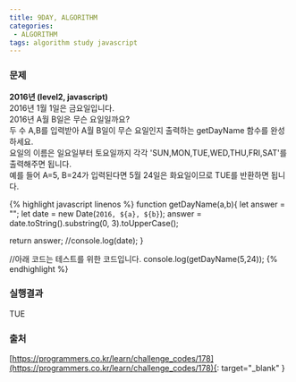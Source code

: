 ```yaml
---
title: 9DAY, ALGORITHM
categories:
 - ALGORITHM
tags: algorithm study javascript
---
```


### 문제
**2016년 (level2, javascript)**<br />
2016년 1월 1일은 금요일입니다. <br />
2016년 A월 B일은 무슨 요일일까요? <br />
두 수 A,B를 입력받아 A월 B일이 무슨 요일인지 출력하는 getDayName 함수를 완성하세요. <br />
요일의 이름은 일요일부터 토요일까지 각각 \'SUN,MON,TUE,WED,THU,FRI,SAT\'를 출력해주면 됩니다. <br />
예를 들어 A=5, B=24가 입력된다면 5월 24일은 화요일이므로 TUE를 반환하면 됩니다.

{% highlight javascript linenos %}
function getDayName(a,b){
	let answer = "";
  let date = new Date(`2016, ${a}, ${b}`);
  answer = date.toString().substring(0, 3).toUpperCase();
  
  return answer;
  //console.log(date);
}

//아래 코드는 테스트를 위한 코드입니다.
console.log(getDayName(5,24));
{% endhighlight %}

### 실행결과
TUE

### 출처
[https://programmers.co.kr/learn/challenge_codes/178](https://programmers.co.kr/learn/challenge_codes/178){: target="_blank" }
